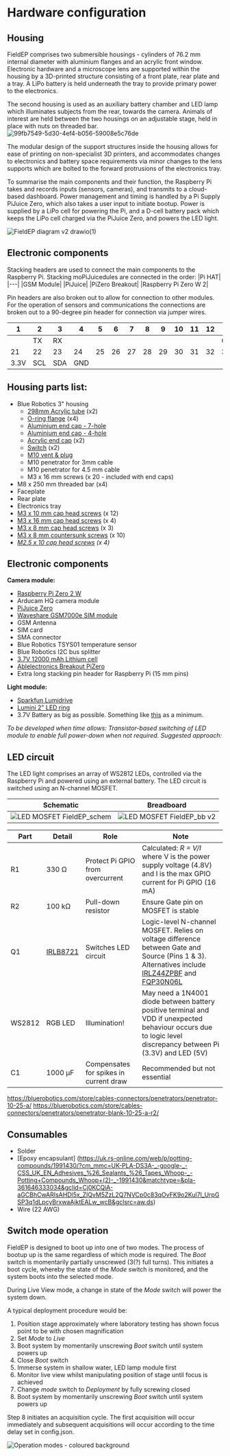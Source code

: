 # Hardware configuration

## Housing

FieldEP comprises two submersible housings - cylinders of 76.2 mm internal diameter with aluminium flanges and an acrylic front window. Electronic hardware and a microscope lens are supported within the housing by a 3D-printed structure consisting of a front plate, rear plate and a tray. A LiPo battery is held underneath the tray to provide primary power to the electronics. 

The second housing is used as an auxiliary battery chamber and LED lamp which illuminates subjects from the rear, towards the camera. Animals of interest are held between the two housings on an adjustable stage, held in place with nuts on threaded bar.
![99fb7549-5d30-4ef4-b056-59008e5c76de](https://user-images.githubusercontent.com/36079329/153034909-e3417ff8-f221-42b4-afe5-1915defd05c9.PNG)


The modular design of the support structures inside the housing allows for ease of printing on non-specialist 3D printers, and accommodates changes to electronics and battery space requirements via minor changes to the lens supports which are bolted to the forward protrusions of the electronics tray.

To summarise the main components and their function, the Raspberry Pi takes and records inputs (sensors, cameras), and transmits to a cloud-based dashboard. Power management and timing is handled by a Pi Supply PiJuice Zero, which also takes a user input to initiate bootup. Power is supplied by a LiPo cell for powering the Pi, and a D-cell battery pack which keeps the LiPo cell charged via the PiJuice Zero, and powers the LED light.

![FieldEP diagram v2 drawio(1)](https://user-images.githubusercontent.com/36079329/155698121-bf3ac785-09a7-4ccb-b015-2e4dd61371ca.svg)




## Electronic components
Stacking headers are used to connect the main components to the Raspberry Pi. Stacking moPiJuicedules are connected in the order:
|Pi HAT|
|---|
|GSM Module|
|PiJuice|
|PiZero Breakout|
|Raspberry Pi Zero W 2|

Pin headers are also broken out to allow for connection to other modules. For the operation of sensors and communications the connections are broken out to a 90-degree pin header for connection via jumper wires.

|1|2|3|4|5|6|7|8|9|10|11|12|13|14|15|16|17|18|19|20|
|---|---|---|---|---|---|---|---|---|---|---|---|---|---|---|---|---|---|---|---|
|  |TX|RX| |  |  |  |  |  |  |  |  |GPIO25|GND|  |  |  |GPIO26|GND|  |
|21|22|23|24|25|26|27|28|29|30|31|32|33|34|35|36|37|38|39|40|
|3.3V|SCL|SDA|GND|  |  |  |  |  |  |  |  |  |  |  |  |  |  |  |  |  |

## Housing parts list:
* Blue Robotics 3" housing
    - [298mm Acrylic tube](https://bluerobotics.com/store/watertight-enclosures/3-series/wte3-p-tube-12-r1/) (x2)
    - [O-ring flange](https://bluerobotics.com/store/watertight-enclosures/3-series/o-ring-flange-3-series/) (x4)
    - [Aluminium end cap - 7-hole](https://bluerobotics.com/store/watertight-enclosures/3-series/wte3-m-end-cap-7-hole-r1/)
    - [Aluminium end cap - 4-hole](https://bluerobotics.com/store/watertight-enclosures/3-series/wte3-m-end-cap-4-hole-r1/)
    - [Acrylic end cap](https://bluerobotics.com/store/watertight-enclosures/3-series/wte3-p-end-cap-r1/) (x2)
    - [Switch](https://bluerobotics.com/store/comm-control-power/switch/switch-10-5a-r1/) (x2)
    - [M10 vent & plug](https://bluerobotics.com/store/cables-connectors/penetrators/vent-asm-r1/)
    - M10 penetrator for 3mm cable
    - M10 penetrator for 4.5 mm cable
    - M3 x 16 mm screws (x 20 - included with end caps)
* M8 x 250 mm threaded bar (x4)
* Faceplate
* Rear plate
* Electronics tray
* [M3 x 10 mm cap head screws](https://www.accu.co.uk/en/cap-head-screws/3975-SSCF-M3-10-A4) (x 12)
* [M3 x 16 mm cap head screws](https://www.accu.co.uk/en/cap-head-screws/3978-SSCF-M3-16-A4) (x 4)
* [M3 x 8 mm cap head screws](https://www.accu.co.uk/en/cap-head-screws/3974-SSCF-M3-8-A4) (x 3)
* [M3 x 8 mm countersunk screws](https://www.accu.co.uk/en/countersunk-socket-head-screws/5596-SSK-M3-8-A4) (x 10)
* _[M2.5 x 10 cap head screws](https://www.accu.co.uk/en/cap-head-screws/3964-SSCF-M2-5-10-A4) (x 4)_

## Electronic components
**Camera module:**
* [Raspberry Pi Zero 2 W](https://thepihut.com/products/raspberry-pi-zero-2)
* Arducam HQ camera module
* [PiJuice Zero](https://uk.pi-supply.com/products/pijuice-zero)
* [Waveshare GSM7000e SIM module](https://www.unmannedtechshop.co.uk/product/nb-iot-emtc-edge-gprs-gnss-hat-for-raspberry-pi/)
* GSM Antenna
* SIM card
* SMA connector
* Blue Robotics TSYS01 temperature sensor
* Blue Robotics I2C bus splitter
* [3.7V 12000 mAh Lithium cell](https://uk.pi-supply.com/products/pijuice-12000mah-battery)
* [Ablelectronics Breakout PiZero](https://www.abelectronics.co.uk/p/68/breakout-pi-zero)
* Extra long stacking pin header for Raspberry Pi (15 mm pins)




**Light module:**
* [Sparkfun Lumidrive](https://coolcomponents.co.uk/products/lumidrive-led-driver)
* [Lumini 2" LED ring](https://coolcomponents.co.uk/products/lumini-led-ring-2-inch-40-x-apa102-2020?_pos=3&_sid=d6814a536&_ss=r)
* 3.7V Battery as big as possible. Something like [this](https://uk.pi-supply.com/products/lithium-ion-battery-pack-3-7v-4400mah) as a minimum.


_To be developed when time allows: Transistor-based switching of LED module to enable full power-down when not required. Suggested approach:_


## LED circuit

The LED light comprises an array of WS2812 LEDs, controlled via the Raspberry Pi and powered using an external battery. The LED circuit is switched using an N-channel MOSFET. 

|Schematic|Breadboard|
|----------|---------|
|![LED MOSFET FieldEP_schem](https://user-images.githubusercontent.com/36079329/156024132-417eed46-d819-46f4-8e5e-541a073d2d21.png)|![LED MOSFET FieldEP_bb v2](https://user-images.githubusercontent.com/36079329/156024098-082544f8-67d7-4d4d-ae1a-34f9ddbb3443.png)|



|Part|Detail|Role|Note|
|-----|-----|-----|-----|
|R1|330 &Omega; |Protect Pi GPIO from overcurrent| Calculated: _R = V/I_ where V is the power supply voltage (4.8V) and I is the max GPIO current for Pi GPIO (16 mA)|
|R2|100 k&Omega;|Pull-down resistor|Ensure Gate pin on MOSFET is stable|Recommend high value|
|Q1|[IRLB8721](https://uk.rs-online.com/web/p/mosfets/7259322)|Switches LED circuit|Logic-level N-channel MOSFET. Relies on voltage difference between Gate and Source (Pins 1 & 3). Alternatives include [IRLZ44ZPBF](https://uk.rs-online.com/web/p/mosfets/6887308) and [FQP30N06L](https://uk.rs-online.com/web/p/mosfets/8075863)|
|WS2812|RGB LED|Illumination!|May need a 1N4001 diode between battery positive terminal and VDD if unexpected behaviour occurs due to logic level discrepancy between Pi (3.3V) and LED (5V)| 
|C1|1000 &mu;F|Compensates for spikes in current draw|Recommended but not essential|

https://bluerobotics.com/store/cables-connectors/penetrators/penetrator-10-25-a/
https://bluerobotics.com/store/cables-connectors/penetrators/penetrator-blank-10-25-a-r2/










## Consumables
* Solder
* [Epoxy encapsulant] (https://uk.rs-online.com/web/p/potting-compounds/1991430/?cm_mmc=UK-PLA-DS3A-_-google-_-CSS_UK_EN_Adhesives_%26_Sealants_%26_Tapes_Whoop-_-Potting+Compounds_Whoop+(2)-_-1991430&matchtype=&pla-361646333034&gclid=Cj0KCQiA-aGCBhCwARIsAHDl5x_ZlQvM5ZzL2Q7NVCp0c83qOvFK9o2Kul7I_UrpGSP3q1dLpcyBrxwaAjktEALw_wcB&gclsrc=aw.ds)
* Wire (22 AWG)


## Switch mode operation
FieldEP is designed to boot up into one of two modes. The process of bootup up is the same regardless of which mode is required. The _Boot_ switch is momentarily partially unscrewed (3(?) full turns). This initiates a boot cycle, whereby the state of the _Mode_ switch is monitored, and the system boots into the selected mode. 

During Live View mode, a change in state of the _Mode_ switch will power the system down. 

A typical deployment procedure would be:

1) Position stage approximately where laboratory testing has shown focus point to be with chosen magnification
2) Set _Mode_ to _Live_
3) Boot system by momentarily unscrewing _Boot_ switch until system powers up
4) Close _Boot_ switch
5) Immerse system in shallow water, LED lamp module first
6) Monitor live view whilst manipulating position of stage until focus is achieved
7) Change _mode_ switch to _Deployment_ by fully screwing closed
8) Boot system by momentarily unscrewing _Boot_ switch until system powers up

Step 8 initiates an acquisition cycle. The first acquisition will occur immediately and subsequent acquisitions will occur according to the time delay set in config.json.


![Operation modes - coloured background](https://user-images.githubusercontent.com/36079329/153027524-af0c3455-1c4d-44c3-96b9-c2bb1a5ccd50.png)
